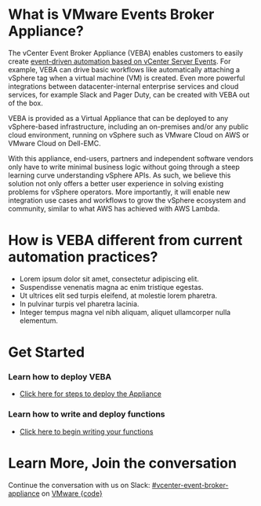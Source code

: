 # What is VMware Events Broker Appliance? 
The vCenter Event Broker Appliance (VEBA) enables customers to easily create [event-driven automation based on vCenter Server Events](https://octo.vmware.com/vsphere-power-event-driven-automation/). For example, VEBA can drive basic workflows like automatically attaching a vSphere tag when a virtual machine (VM) is created. Even more powerful integrations between datacenter-internal enterprise services and cloud services, for example Slack and Pager Duty, can be created with VEBA out of the box.

VEBA is provided as a Virtual Appliance that can be deployed to any vSphere-based infrastructure, including an on-premises and/or any public cloud environment, running on vSphere such as VMware Cloud on AWS or VMware Cloud on Dell-EMC.

With this appliance, end-users, partners and independent software vendors only have to write minimal business logic without going through a steep learning curve understanding vSphere APIs. As such, we believe this solution not only offers a better user experience in solving existing problems for vSphere operators. More importantly, it will enable new integration use cases and workflows to grow the vSphere ecosystem and community, similar to what AWS has achieved with AWS Lambda.

# How is VEBA different from current automation practices? 

* Lorem ipsum dolor sit amet, consectetur adipiscing elit.
* Suspendisse venenatis magna ac enim tristique egestas.
* Ut ultrices elit sed turpis eleifend, at molestie lorem pharetra.
* In pulvinar turpis vel pharetra lacinia.
* Integer tempus magna vel nibh aliquam, aliquet ullamcorper nulla elementum.

# Get Started

### Learn how to deploy VEBA
* [Click here for steps to deploy the Appliance](getting-started)

### Learn how to write and deploy functions
* [Click here to begin writing your functions](architecture)

# Learn More, Join the conversation
Continue the conversation with us on Slack: [#vcenter-event-broker-appliance](https://vmwarecode.slack.com/archives/CQLT9B5AA) on [VMware {code}](https://code.vmware.com/web/code/join)